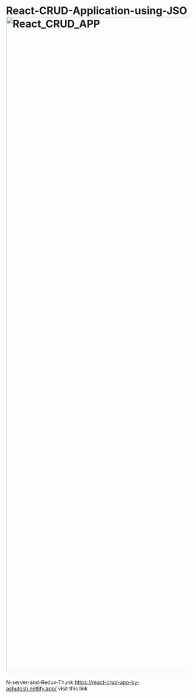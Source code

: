 # React-CRUD-Application-using-JSO<img width="1792" alt="React_CRUD_APP" src="https://user-images.githubusercontent.com/65069301/164607666-332534c4-ef02-46a0-91a9-47b64a93fca9.png">
N-server-and-Redux-Thunk
https://react-crud-app-by-ashutosh.netlify.app/     visit this link
